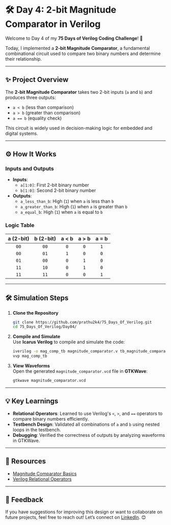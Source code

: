 # 🛠️ Day 4: 2-bit Magnitude Comparator in Verilog  

Welcome to Day 4 of my **75 Days of Verilog Coding Challenge**! 🎉  

Today, I implemented a **2-bit Magnitude Comparator**, a fundamental combinational circuit used to compare two binary numbers and determine their relationship.  

---

## ✨ Project Overview  

The **2-bit Magnitude Comparator** takes two 2-bit inputs (`a` and `b`) and produces three outputs:  
- `a < b` (less than comparison)  
- `a > b` (greater than comparison)  
- `a == b` (equality check)  

This circuit is widely used in decision-making logic for embedded and digital systems.  

---

## ⚙️ How It Works  

### **Inputs and Outputs**  
- **Inputs**:  
  - `a[1:0]`: First 2-bit binary number  
  - `b[1:0]`: Second 2-bit binary number  
- **Outputs**:  
  - `a_less_than_b`: High (`1`) when `a` is less than `b`  
  - `a_greater_than_b`: High (`1`) when `a` is greater than `b`  
  - `a_equal_b`: High (`1`) when `a` is equal to `b`  

### **Logic Table**  
| **a (2-bit)** | **b (2-bit)** | **a < b** | **a > b** | **a = b** |  
|:-------------:|:-------------:|:---------:|:---------:|:----------:|  
| `00`          | `00`          | `0`       | `0`       | `1`        |  
| `00`          | `01`          | `1`       | `0`       | `0`        |  
| `01`          | `00`          | `0`       | `1`       | `0`        |  
| `11`          | `10`          | `0`       | `1`       | `0`        |  
| `11`          | `11`          | `0`       | `0`       | `1`        |  

---

## 🛠️ Simulation Steps  

1. **Clone the Repository**  
   ```bash
   git clone https://github.com/prathu2k4/75_Days_Of_Verilog.git
   cd 75_Days_Of_Verilog/Day04/
   ```  

2. **Compile and Simulate**  
   Use **Icarus Verilog** to compile and simulate the code:  
   ```bash
   iverilog -o mag_comp_tb magnitude_comparator.v tb_magnitude_comparator.v
   vvp mag_comp_tb
   ```  

3. **View Waveforms**  
   Open the generated `magnitude_comparator.vcd` file in **GTKWave**:  
   ```bash
   gtkwave magnitude_comparator.vcd
   ```  

---

## 💡 Key Learnings  

- **Relational Operators**: Learned to use Verilog's `<`, `>`, and `==` operators to compare binary numbers efficiently.  
- **Testbench Design**: Validated all combinations of `a` and `b` using nested loops in the testbench.  
- **Debugging**: Verified the correctness of outputs by analyzing waveforms in GTKWave.  

---

## 🔗 Resources  

- [Magnitude Comparator Basics](https://en.wikipedia.org/wiki/Magnitude_comparator)  
- [Verilog Relational Operators](https://verilogguide.readthedocs.io/en/latest/operators.html)  

---

## 🤝 Feedback  

If you have suggestions for improving this design or want to collaborate on future projects, feel free to reach out! Let’s connect on [LinkedIn](https://www.linkedin.com/in/pratham-jainvs). 😊

